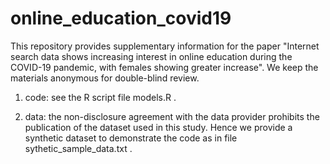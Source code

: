 # online_education_covid19

This repository provides supplementary information for the paper "Internet search data shows increasing interest in online education during the COVID-19 pandemic, with females showing greater increase". We keep the materials anonymous for double-blind review.

1. code: see the R script file models.R .

2. data: the non-disclosure agreement with the data provider prohibits the publication of the dataset used in this study. Hence we provide a synthetic dataset to demonstrate the code as in file sythetic_sample_data.txt .


